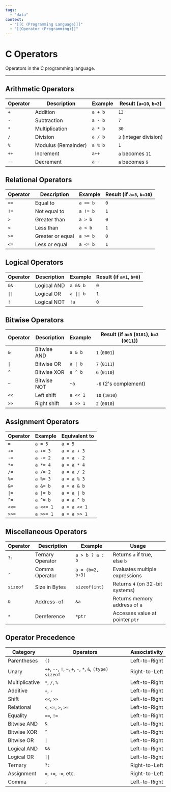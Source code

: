```yaml
---
tags:
  - "data"
context:
  - "[[C (Programming Language)]]"
  - "[[Operator (Programming)]]"
---
```


# C Operators

Operators in the C programming language.

---

## Arithmetic Operators

| Operator | Description         | Example | Result (`a=10`, `b=3`) |
| -------- | ------------------- | ------- | ---------------------- |
| `+`      | Addition            | `a + b` | `13`                   |
| `-`      | Subtraction         | `a - b` | `7`                    |
| `*`      | Multiplication      | `a * b` | `30`                   |
| `/`      | Division            | `a / b` | `3` (integer division) |
| `%`      | Modulus (Remainder) | `a % b` | `1`                    |
| `++`     | Increment           | `a++`   | `a` becomes `11`       |
| `--`     | Decrement           | `a--`   | `a` becomes `9`        |

## Relational Operators

| Operator | Description      | Example  | Result (if `a=5`, `b=10`) |
| -------- | ---------------- | -------- | ------------------------- |
| `==`     | Equal to         | `a == b` | `0`                       |
| `!=`     | Not equal to     | `a != b` | `1`                       |
| `>`      | Greater than     | `a > b`  | `0`                       |
| `<`      | Less than        | `a < b`  | `1`                       |
| `>=`     | Greater or equal | `a >= b` | `0`                       |
| `<=`     | Less or equal    | `a <= b` | `1`                       |

## Logical Operators

| Operator | Description | Example    | Result (if `a=1`, `b=0`) |
| -------- | ----------- | ---------- | ------------------------ |
| `&&`     | Logical AND | `a && b`   | `0`                      |
| `\|\|`   | Logical OR  | `a \|\| b` | `1`                      |
| `!`      | Logical NOT | `!a`       | `0`                      |

## Bitwise Operators

| Operator | Description | Example  | Result (if `a=5` (`0101`), `b=3` (`0011`)) |
| -------- | ----------- | -------- | ------------------------------------------ |
| `&`      | Bitwise AND | `a & b`  | `1` (`0001`)                               |
| `\|`     | Bitwise OR  | `a \| b` | `7` (`0111`)                               |
| `^`      | Bitwise XOR | `a ^ b`  | `6` (`0110`)                               |
| `~`      | Bitwise NOT | `~a`     | `-6` (2's complement)                      |
| `<<`     | Left shift  | `a << 1` | `10` (`1010`)                              |
| `>>`     | Right shift | `a >> 1` | `2` (`0010`)                               |

## Assignment Operators

| Operator | Example   | Equivalent to |
| -------- | --------- | ------------- |
| `=`      | `a = 5`   | `a = 5`       |
| `+=`     | `a += 3`  | `a = a + 3`   |
| `-=`     | `a -= 2`  | `a = a - 2`   |
| `*=`     | `a *= 4`  | `a = a * 4`   |
| `/=`     | `a /= 2`  | `a = a / 2`   |
| `%=`     | `a %= 3`  | `a = a % 3`   |
| `&=`     | `a &= b`  | `a = a & b`   |
| `\|=`    | `a \|= b` | `a = a \| b`  |
| `^=`     | `a ^= b`  | `a = a ^ b`   |
| `<<=`    | `a <<= 1` | `a = a << 1`  |
| `>>=`    | `a >>= 1` | `a = a >> 1`  |

## Miscellaneous Operators

| Operator | Description      | Example          | Usage                           |
| -------- | ---------------- | ---------------- | ------------------------------- |
| `?:`     | Ternary Operator | `a > b ? a : b`  | Returns `a` if true, else `b`   |
| `,`      | Comma Operator   | `a = (b=2, b+3)` | Evaluates multiple expressions  |
| `sizeof` | Size in Bytes    | `sizeof(int)`    | Returns `4` (on 32-bit systems) |
| `&`      | Address-of       | `&a`             | Returns memory address of `a`   |
| `*`      | Dereference      | `*ptr`           | Accesses value at pointer `ptr` |

## Operator Precedence

| Category       | Operators                                                   | Associativity |
| -------------- | ----------------------------------------------------------- | ------------- |
| Parentheses    | `()`                                                        | Left-to-Right |
| Unary          | `++`, `--`, `!`, `~`, `+`, `-`, `*`, `&`, `(type)` `sizeof` | Right-to-Left |
| Multiplicative | `*`, `/`, `%`                                               | Left-to-Right |
| Additive       | `+`, `-`                                                    | Left-to-Right |
| Shift          | `<<`, `>>`                                                  | Left-to-Right |
| Relational     | `<`, `<=`, `>`, `>=`                                        | Left-to-Right |
| Equality       | `==`, `!=`                                                  | Left-to-Right |
| Bitwise AND    | `&`                                                         | Left-to-Right |
| Bitwise XOR    | `^`                                                         | Left-to-Right |
| Bitwise OR     | `\|`                                                        | Left-to-Right |
| Logical AND    | `&&`                                                        | Left-to-Right |
| Logical OR     | `\|\|`                                                      | Left-to-Right |
| Ternary        | `?:`                                                        | Right-to-Left |
| Assignment     | `=`, `+=`, `-=`, etc.                                       | Right-to-Left |
| Comma          | `,`                                                         | Left-to-Right |
